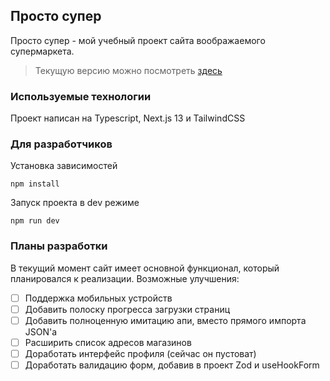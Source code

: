 ## Просто супер
Просто супер - мой учебный проект сайта воображаемого супермаркета.
> Текущую версию можно посмотреть [здесь](https://prosto-super.vercel.app/)

### Используемые технологии
Проект написан на Typescript, Next.js 13 и TailwindCSS

### Для разработчиков
Установка зависимостей
```
npm install
```
Запуск проекта в dev режиме 
```
npm run dev
```

### Планы разработки
В текущий момент сайт имеет основной функционал, который планировался к реализации.
Возможные улучшения:
- [ ] Поддержка мобильных устройств
- [ ] Добавить полоску прогресса загрузки страниц
- [ ] Добавить полноценную имитацию апи, вместо прямого импорта JSON'а
- [ ] Расширить список адресов магазинов
- [ ] Доработать интерфейс профиля (сейчас он пустоват)
- [ ] Доработать валидацию форм, добавив в проект Zod и useHookForm
